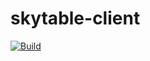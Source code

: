 # skytable-client

[![Build](https://github.com/wexom/skytable-client/actions/workflows/maven.yml/badge.svg?branch=main)](https://github.com/wexom/skytable-client/actions/workflows/maven.yml)